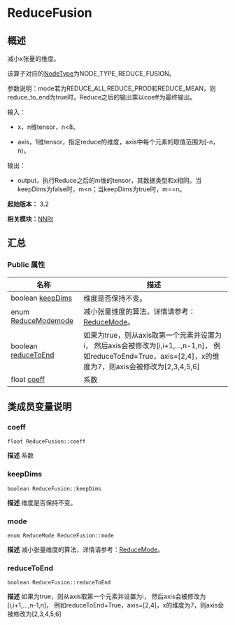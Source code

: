 # ReduceFusion


## 概述

减小x张量的维度。

该算子对应的[NodeType](_n_n_rt_v20.md#nodetype)为NODE_TYPE_REDUCE_FUSION。

参数说明：mode若为REDUCE_ALL,REDUCE_PROD和REDUCE_MEAN，则reduce_to_end为true时，Reduce之后的输出乘以coeff为最终输出。

输入：

- x，n维tensor，n&lt;8。

- axis，1维tensor，指定reduce的维度，axis中每个元素的取值范围为[-n，n)。

输出：

- output，执行Reduce之后的m维的tensor，其数据类型和x相同。当keepDims为false时，m&lt;n；当keepDims为true时，m==n。

**起始版本：** 3.2

**相关模块：**[NNRt](_n_n_rt_v20.md)


## 汇总


### Public 属性

| 名称 | 描述 | 
| -------- | -------- |
| boolean [keepDims](#keepdims) | 维度是否保持不变。  | 
| enum [ReduceMode](_n_n_rt_v20.md#reducemode)[mode](#mode) | 减小张量维度的算法，详情请参考：[ReduceMode](_n_n_rt_v20.md#reducemode)。  | 
| boolean [reduceToEnd](#reducetoend) | 如果为true，则从axis取第一个元素并设置为i， 然后axis会被修改为[i,i+1,...,n-1,n]， 例如reduceToEnd=True，axis=[2,4]，x的维度为7，则axis会被修改为[2,3,4,5,6]  | 
| float [coeff](#coeff) | 系数  | 


## 类成员变量说明


### coeff

```
float ReduceFusion::coeff
```
**描述**
系数


### keepDims

```
boolean ReduceFusion::keepDims
```
**描述**
维度是否保持不变。


### mode

```
enum ReduceMode ReduceFusion::mode
```
**描述**
减小张量维度的算法，详情请参考：[ReduceMode](_n_n_rt_v20.md#reducemode)。


### reduceToEnd

```
boolean ReduceFusion::reduceToEnd
```
**描述**
如果为true，则从axis取第一个元素并设置为i， 然后axis会被修改为[i,i+1,...,n-1,n]， 例如reduceToEnd=True，axis=[2,4]，x的维度为7，则axis会被修改为[2,3,4,5,6]

